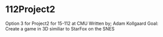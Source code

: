 # 112Project2
Option 3 for Project2 for 15-112 at CMU
Written by; Adam Kollgaard
Goal: Create a game in 3D similiar to StarFox on the SNES
